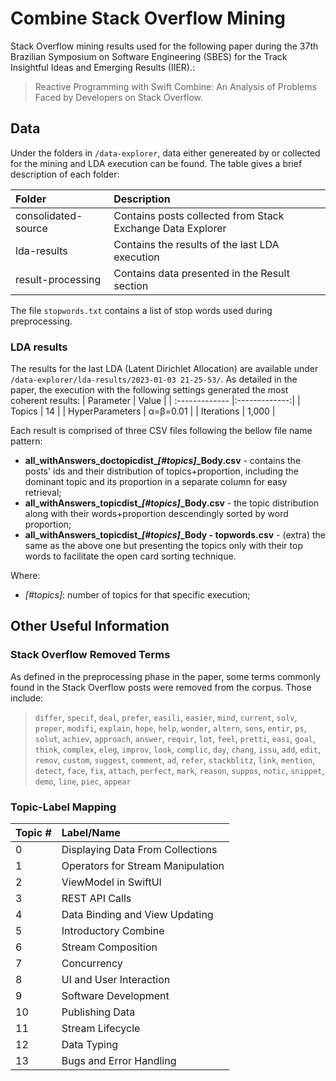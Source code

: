 # Combine Stack Overflow Mining
Stack Overflow mining results used for the following paper during the 37th Brazilian Symposium on Software Engineering (SBES) for the Track Insightful Ideas and Emerging Results (IIER).:
> Reactive Programming with Swift Combine: An Analysis of Problems Faced by Developers on Stack Overflow.

## Data
Under the folders in `/data-explorer`, data either genereated by or collected for the mining and LDA execution can be found. The table gives a brief description of each folder:

| Folder   | Description         |
| :------------- |:-------------|
| consolidated-source | Contains posts collected from Stack Exchange Data Explorer |
| lda-results | Contains the results of the last LDA execution |
| result-processing | Contains data presented in the Result section |

The file `stopwords.txt` contains a list of stop words used during preprocessing.

### LDA results
The results for the last LDA (Latent Dirichlet Allocation) are available under `/data-explorer/lda-results/2023-01-03 21-25-53/`. As detailed in the paper, the execution with the following settings generated the most coherent results:
| Parameter     | Value         |
| :------------- |:-------------:|
| Topics         | 14 |
| HyperParameters | &alpha;=&beta;=0.01 |
| Iterations | 1,000 |

Each result is comprised of three CSV files following the bellow file name pattern:
* **all_withAnswers\_doctopicdist\__[#topics]_\_Body.csv** - contains the posts' ids and their distribution of topics+proportion, including the dominant topic and its proportion in a separate column for easy retrieval;
* **all_withAnswers\_topicdist\__[#topics]_\_Body.csv** - the topic distribution along with their words+proportion descendingly sorted by word proportion;
* **all_withAnswers\_topicdist\__[#topics]_\_Body - topwords.csv** - (extra) the same as the above one but presenting the topics only with their top words to facilitate the open card sorting technique.

Where:
* _[#topics]_: number of topics for that specific execution;

## Other Useful Information
### Stack Overflow Removed Terms
As defined in the preprocessing phase in the paper, some terms commonly found in the Stack Overflow posts were removed from the corpus. Those include:
> `differ`, `specif`, `deal`, `prefer`, `easili`, `easier`, `mind`, `current`, `solv`, `proper`, `modifi`, `explain`, `hope`, `help`, `wonder`, `altern`, `sens`, `entir`, `ps`, `solut`, `achiev`, `approach`, `answer`, `requir`, `lot`, `feel`, `pretti`, `easi`, `goal`, `think`, `complex`, `eleg`, `improv`, `look`, `complic`, `day`, `chang`, `issu`, `add`, `edit`, `remov`, `custom`, `suggest`, `comment`, `ad`, `refer`, `stackblitz`, `link`, `mention`, `detect`, `face`, `fix`, `attach`, `perfect`, `mark`, `reason`, `suppos`, `notic`, `snippet`, `demo`, `line`, `piec`, `appear`

### Topic-Label Mapping
| Topic #      | Label/Name    |
| ------------ |:-------------|
| 0 | Displaying Data From Collections |
| 1 | Operators for Stream Manipulation |
| 2 | ViewModel in SwiftUI |
| 3 | REST API Calls |
| 4 | Data Binding and View Updating |
| 5 | Introductory Combine |
| 6 | Stream Composition |
| 7 | Concurrency |
| 8 | UI and User Interaction |
| 9 | Software Development |
| 10 | Publishing Data |
| 11 | Stream Lifecycle |
| 12 | Data Typing |
| 13 | Bugs and Error Handling |
